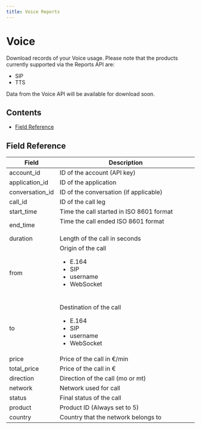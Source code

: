 ```yaml
---
title: Voice Reports
---
```


# Voice

Download records of your Voice usage. Please note that the products currently supported via the Reports API are:

* SIP
* TTS

Data from the Voice API will be available for download soon.

## Contents

* [Field Reference](#field-reference)

## Field Reference

| Field              | Description                                                                                           |
|--------------------|-------------------------------------------------------------------------------------------------------|
| account_id         | ID of the account (API key)                                                                           |
| application_id     | ID of the application                                                                                 |
| conversation_id    | ID of the conversation (if applicable)                                                                |
| call_id            | ID of the call leg                                                                                    |
| start_time         | Time the call started in ISO 8601 format                                                              |
| end_time           | Time the call ended ISO 8601 format                                                                   |
| duration           | Length of the call in seconds                                                                         |
| from               | Origin of the call <ul><li>E.164</li><li>SIP</li><li>username</li><li>WebSocket</li></ul>             |
| to                 | Destination of the call <ul><li>E.164</li><li>SIP</li><li>username</li><li>WebSocket</li></ul>        |
| price              | Price of the call in €/min                                                                            |
| total_price        | Price of the call in €                                                                                |
| direction          | Direction of the call (mo or mt)                                                                      |
| network            | Network used for call                                                                                 |
| status             | Final status of the call                                                                              |
| product            | Product ID (Always set to 5)                                                                          |
| country            | Country that the network belongs to                                                                   |
